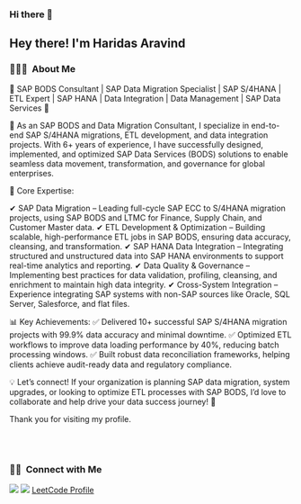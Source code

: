 ### Hi there 👋

<!--
**Haridasaravind/Haridasaravind** is a ✨ _special_ ✨ repository because its `README.md` (this file) appears on your GitHub profile.

Here are some ideas to get you started:

- 🔭 I’m currently working on ...
- 🌱 I’m currently learning ...
- 👯 I’m looking to collaborate on ...
- 🤔 I’m looking for help with ...
- 💬 Ask me about ...
- 📫 How to reach me: ...
- 😄 Pronouns: ...
- ⚡ Fun fact: ...
-->


<h2>  Hey there! I'm Haridas Aravind </h2>

<h3> 👨🏻‍💻 &nbsp;About Me </h3>

  🚀 SAP BODS Consultant | SAP Data Migration Specialist | SAP S/4HANA | ETL Expert | SAP HANA | Data Integration | Data Management | SAP Data Services 🔄

🔹 As an SAP BODS and Data Migration Consultant, I specialize in end-to-end SAP S/4HANA migrations, ETL development, and data integration projects. With 6+ years of experience, I have successfully designed, implemented, and optimized SAP Data Services (BODS) solutions to enable seamless data movement, transformation, and governance for global enterprises.

🔹 Core Expertise:

✔ SAP Data Migration – Leading full-cycle SAP ECC to S/4HANA migration projects, using SAP BODS and LTMC for Finance, Supply Chain, and Customer Master data. ✔ ETL Development & Optimization – Building scalable, high-performance ETL jobs in SAP BODS, ensuring data accuracy, cleansing, and transformation. ✔ SAP HANA Data Integration – Integrating structured and unstructured data into SAP HANA environments to support real-time analytics and reporting. ✔ Data Quality & Governance – Implementing best practices for data validation, profiling, cleansing, and enrichment to maintain high data integrity. ✔ Cross-System Integration – Experience integrating SAP systems with non-SAP sources like Oracle, SQL Server, Salesforce, and flat files.

📊 Key Achievements: ✅ Delivered 10+ successful SAP S/4HANA migration projects with 99.9% data accuracy and minimal downtime. ✅ Optimized ETL workflows to improve data loading performance by 40%, reducing batch processing windows. ✅ Built robust data reconciliation frameworks, helping clients achieve audit-ready data and regulatory compliance.

💡 Let’s connect! If your organization is planning SAP data migration, system upgrades, or looking to optimize ETL processes with SAP BODS, I’d love to collaborate and help drive your data success journey! 🚀

Thank you for visiting my profile.

<br/>




<br/>

<h3> 🤝🏻 &nbsp;Connect with Me </h3>

<p align="left">
<a href="https://www.linkedin.com/in/haridasaravind/"><img src="https://img.shields.io/badge/-haridasaravind-0077B5?style=flat&logo=Linkedin&logoColor=white"/></a>
<a href="mailto:aravindabhi12@gmail.com"><img src="https://img.shields.io/badge/-aravindabhi12@gmail.com-D14836?style=flat&logo=Gmail&logoColor=white"/></a>
<a href="https://leetcode.com/Aravind_haridas/">LeetCode Profile</a>
</p>
